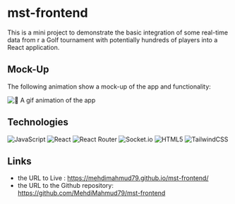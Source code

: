 # mst-frontend
This is a mini project to demonstrate the basic integration of some real-time data from r a Golf tournament with potentially hundreds of players into a  React  application.

## Mock-Up

The following animation show a mock-up of the app and functionality:

![📸 A gif animation of the app](./assets/screen.gif)

## Technologies
![JavaScript](https://img.shields.io/badge/javascript-%23323330.svg?style=for-the-badge&logo=javascript&logoColor=%23F7DF1E)
![React](https://img.shields.io/badge/react-%2320232a.svg?style=for-the-badge&logo=react&logoColor=%2361DAFB)
![React Router](https://img.shields.io/badge/React_Router-CA4245?style=for-the-badge&logo=react-router&logoColor=white)
![Socket.io](https://img.shields.io/badge/Socket.io-black?style=for-the-badge&logo=socket.io&badgeColor=010101)
![HTML5](https://img.shields.io/badge/html5-%23E34F26.svg?style=for-the-badge&logo=html5&logoColor=white)
![TailwindCSS](https://img.shields.io/badge/tailwindcss-%2338B2AC.svg?style=for-the-badge&logo=tailwind-css&logoColor=white)


## Links

- the URL to Live : https://mehdimahmud79.github.io/mst-frontend/
- the URL to the Github repository: https://github.com/MehdiMahmud79/mst-frontend
